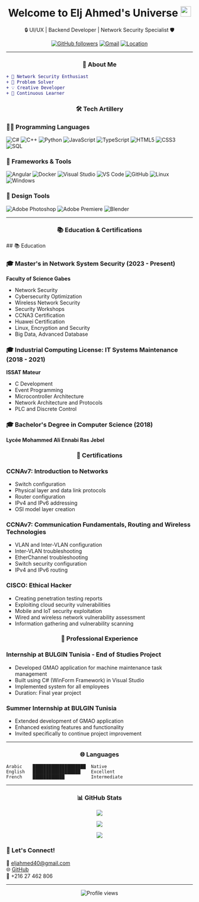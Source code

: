 <div align="center">
  <h1>
    Welcome to Elj Ahmed's Universe
    <img src="https://media.giphy.com/media/hvRJCLFzcasrR4ia7z/giphy.gif" width="28">
  </h1>
  
  <p>🔒 UI/UX | Backend Developer | Network Security Specialist 🛡️</p>

  [![GitHub followers](https://img.shields.io/github/followers/ahmed-elj?style=social)](https://github.com/ahmed-elj)
  [![Gmail](https://img.shields.io/badge/-Gmail-red?style=flat-square&logo=Gmail&logoColor=white)](mailto:eljahmed40@gmail.com)
  [![Location](https://img.shields.io/badge/Location-Bizerte%2C%20Tunisia-blue)](https://www.google.com/maps/place/Bizerte)
</div>

---

<div align="center">
  <h3>💫 About Me</h3>
</div>

```diff
+ 🔭 Network Security Enthusiast
+ 🎯 Problem Solver
+ 💡 Creative Developer
+ 🌱 Continuous Learner
```

<div align="center">
  <h3>🛠️ Tech Artillery</h3>
</div>

### 👨‍💻 Programming Languages
![C#](https://img.shields.io/badge/C%23-%23239120.svg?style=for-the-badge&logo=c-sharp&logoColor=white)
![C++](https://img.shields.io/badge/C++-%2300599C.svg?style=for-the-badge&logo=c%2B%2B&logoColor=white)
![Python](https://img.shields.io/badge/Python-3670A0?style=for-the-badge&logo=python&logoColor=ffdd54)
![JavaScript](https://img.shields.io/badge/JavaScript-%23323330.svg?style=for-the-badge&logo=javascript&logoColor=%23F7DF1E)
![TypeScript](https://img.shields.io/badge/TypeScript-%23007ACC.svg?style=for-the-badge&logo=typescript&logoColor=white)
![HTML5](https://img.shields.io/badge/HTML5-%23E34F26.svg?style=for-the-badge&logo=html5&logoColor=white)
![CSS3](https://img.shields.io/badge/CSS3-%231572B6.svg?style=for-the-badge&logo=css3&logoColor=white)
![SQL](https://img.shields.io/badge/SQL-%2300f.svg?style=for-the-badge&logo=mysql&logoColor=white)

### 🧰 Frameworks & Tools
![Angular](https://img.shields.io/badge/Angular-%23DD0031.svg?style=for-the-badge&logo=angular&logoColor=white)
![Docker](https://img.shields.io/badge/Docker-%230db7ed.svg?style=for-the-badge&logo=docker&logoColor=white)
![Visual Studio](https://img.shields.io/badge/Visual%20Studio-5C2D91.svg?style=for-the-badge&logo=visual-studio&logoColor=white)
![VS Code](https://img.shields.io/badge/VS%20Code-0078d7.svg?style=for-the-badge&logo=visual-studio-code&logoColor=white)
![GitHub](https://img.shields.io/badge/Github-%23121011.svg?style=for-the-badge&logo=github&logoColor=white)
![Linux](https://img.shields.io/badge/Linux-FCC624?style=for-the-badge&logo=linux&logoColor=black)
![Windows](https://img.shields.io/badge/Windows-0078D6?style=for-the-badge&logo=windows&logoColor=white)

### 🎨 Design Tools
![Adobe Photoshop](https://img.shields.io/badge/Adobe%20Photoshop-%2331A8FF.svg?style=for-the-badge&logo=adobe%20photoshop&logoColor=white)
![Adobe Premiere](https://img.shields.io/badge/Adobe%20Premiere-9999FF.svg?style=for-the-badge&logo=Adobe%20Premiere%20Pro&logoColor=white)
![Blender](https://img.shields.io/badge/Blender-%23F5792A.svg?style=for-the-badge&logo=blender&logoColor=white)

---

<div align="center">
  <h3>📚 Education & Certifications</h3>
</div>## 📚 Education

### 🎓 Master's in Network System Security (2023 - Present)
**Faculty of Science Gabes**
- Network Security
- Cybersecurity Optimization
- Wireless Network Security
- Security Workshops
- CCNA3 Certification
- Huawei Certification
- Linux, Encryption and Security
- Big Data, Advanced Database

### 🎓 Industrial Computing License: IT Systems Maintenance (2018 - 2021)
**ISSAT Mateur**
- C Development
- Event Programming
- Microcontroller Architecture
- Network Architecture and Protocols
- PLC and Discrete Control

### 🎓 Bachelor's Degree in Computer Science (2018)
**Lycée Mohammed Ali Ennabi Ras Jebel**


<div align="center">
  <h3>📜 Certifications</h3>
</div>

### CCNAv7: Introduction to Networks
- Switch configuration
- Physical layer and data link protocols
- Router configuration
- IPv4 and IPv6 addressing
- OSI model layer creation

### CCNAv7: Communication Fundamentals, Routing and Wireless Technologies
- VLAN and Inter-VLAN configuration
- Inter-VLAN troubleshooting
- EtherChannel troubleshooting
- Switch security configuration
- IPv4 and IPv6 routing

### CISCO: Ethical Hacker
- Creating penetration testing reports
- Exploiting cloud security vulnerabilities
- Mobile and IoT security exploitation
- Wired and wireless network vulnerability assessment
- Information gathering and vulnerability scanning

<div align="center">
  <h3>💼 Professional Experience</h3>
</div>

### Internship at BULGIN Tunisia - End of Studies Project
- Developed GMAO application for machine maintenance task management
- Built using C# (WinForm Framework) in Visual Studio
- Implemented system for all employees
- Duration: Final year project

### Summer Internship at BULGIN Tunisia
- Extended development of GMAO application
- Enhanced existing features and functionality
- Invited specifically to continue project improvement

---

<div align="center">
  <h3>🌐 Languages</h3>
</div>

```
Arabic    ████████████████████  Native
English   ██████████████████    Excellent
French    ████████████          Intermediate
```

---

<div align="center">
  <h3>📊 GitHub Stats</h3>

  ![](https://github-readme-stats.vercel.app/api?username=ahmed-elj&theme=radical&hide_border=false&include_all_commits=true&count_private=true)
  
  ![](https://github-readme-streak-stats.herokuapp.com/?user=ahmed-elj&theme=radical&hide_border=false)
  
  ![](https://github-readme-stats.vercel.app/api/top-langs/?username=ahmed-elj&theme=radical&hide_border=false&include_all_commits=true&count_private=true&layout=compact)
</div>

  <h3>🤝 Let's Connect!</h3>
  
  📧 [eljahmed40@gmail.com](mailto:eljahmed40@gmail.com)<br>
  🌐 [GitHub](https://github.com/ahmed-elj)<br>
  📱 +216 27 462 806
</div>

---

<div align="center">
  <img src="https://komarev.com/ghpvc/?username=ahmed-elj&style=flat-square&color=blue" alt="Profile views"/>
</div>
